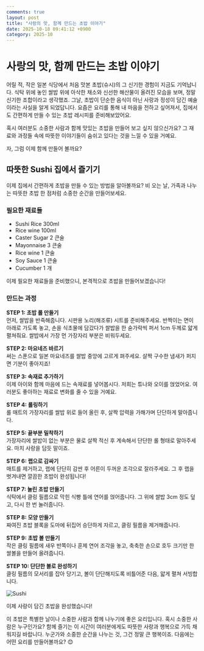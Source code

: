 ```yaml
---
comments: true
layout: post
title: "사랑의 맛, 함께 만드는 초밥 이야기"
date: 2025-10-18 09:41:12 +0900
category: 2025-10
---
```


# 사랑의 맛, 함께 만드는 초밥 이야기

어릴 적, 작은 일본 식당에서 처음 맛본 초밥(슈시)의 그 신기한 경험이 지금도 기억납니다. 식탁 위에 놓인 쌀밥 위에 아삭한 채소와 신선한 해산물이 올려진 모습을 보며, 정말 신기한 조합이라고 생각했죠. 그날, 초밥이 단순한 음식이 아닌 사랑과 정성이 담긴 예술이라는 사실을 알게 되었답니다. 요즘은 요리를 통해 내 마음을 전하고 싶어져서, 집에서도 간편하게 만들 수 있는 초밥 레시피를 준비해보았어요. 

혹시 여러분도 소중한 사람과 함께 맛있는 초밥을 만들어 보고 싶지 않으신가요? 그 재료와 과정들 속에 따뜻한 이야기들이 숨쉬고 있다는 것을 느낄 수 있을 거예요. 

자, 그럼 이제 함께 만들어 볼까요? 

## 따뜻한 Sushi 집에서 즐기기

이제 집에서 간편하게 초밥을 만들 수 있는 방법을 알아볼까요? 비 오는 날, 가족과 나누는 따뜻한 초밥 한 점처럼 소중한 순간을 만들어보세요. 

### 필요한 재료들

- Sushi Rice 300ml  
- Rice wine 100ml  
- Caster Sugar 2 큰술  
- Mayonnaise 3 큰술  
- Rice wine 1 큰술  
- Soy Sauce 1 큰술  
- Cucumber 1 개  

이제 필요한 재료들을 준비했으니, 본격적으로 초밥을 만들어보겠습니다!

### 만드는 과정  

**STEP 1: 초밥 롤 만들기**  
먼저, 쌀밥을 반죽해줍니다. 시판용 노리(해조류) 시트를 준비해주세요. 반짝이는 면이 아래로 가도록 놓고, 손을 식초물에 담갔다가 쌀밥을 한 숟가락씩 퍼서 1cm 두께로 얇게 펼쳐줘요. 쌀밥에서 가장 먼 가장자리 부분은 비워두세요.

**STEP 2: 마요네즈 바르기**  
써는 스푼으로 일본 마요네즈를 쌀밥 중앙에 고르게 펴주세요. 살짝 구수한 냄새가 퍼지면 기분이 좋아지죠!

**STEP 3: 속재료 추가하기**  
이제 아이와 함께 마음에 드는 속재료를 넣어봅시다. 저희는 튜나와 오이를 얹었어요. 여러분도 좋아하는 재료로 변화를 줄 수 있을 거예요.

**STEP 4: 롤링하기**  
롤 매트의 가장자리를 쌀밥 위로 들어 올린 후, 살짝 압력을 가해가며 단단하게 말아줍니다. 

**STEP 5: 끝부분 밀착하기**  
가장자리에 쌀밥이 없는 부분은 물로 살짝 적신 후 계속해서 단단한 롤 형태로 말아주세요. 마치 사랑을 담듯 말이죠.

**STEP 6: 랩으로 감싸기**  
매트를 제거하고, 랩에 단단히 감싼 후 어른이 두꺼운 조각으로 잘라주세요. 그 후 랩을 벗겨내면 깔끔한 초밥이 완성됩니다!

**STEP 7: 눌린 초밥 만들기**  
식탁에서 클링 필름으로 막힌 식빵 틀에 연어를 얹어줍니다. 그 위에 쌀밥 3cm 정도 덮고, 다시 한 번 눌러줍니다.

**STEP 8: 모양 만들기**  
짜여진 초밥 블록을 도마에 뒤집어 승단하게 자르고, 클링 필름을 제거해줍니다.

**STEP 9: 초밥 볼 만들기**  
작은 클링 필름에 새우 반쪽이나 훈제 연어 조각을 놓고, 축축한 손으로 호두 크기만 한 쌀볼을 만들어 올려줍니다.

**STEP 10: 단단한 볼로 완성하기**  
클링 필름의 모서리를 잡아 당기고, 볼이 단단해지도록 비틀어준 다음, 얇게 펼쳐 서빙합니다. 

![Sushi](https://www.themealdb.com/images/media/meals/g046bb1663960946.jpg)

이제 사랑이 담긴 초밥을 완성했습니다! 

이 초밥은 특별한 날이나 소중한 사람과 함께 나누기에 좋은 요리입니다. 혹시 소중한 사람은 누구인가요? 함께 즐기는 이 시간이 여러분에게도 따뜻한 사랑과 행복으로 가득 채워지길 바랍니다. 누군가와 소중한 순간을 나누는 것, 그건 정말 큰 행복이죠. 다음에는 어떤 요리를 만들어볼까요? 😊